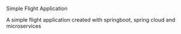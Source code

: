 Simple Flight Application

A simple flight application created with springboot, spring cloud and microservices